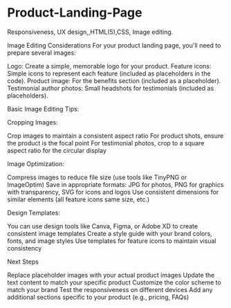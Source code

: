 # Product-Landing-Page
Responsiveness, UX design,,HTML(5),CSS, Image editing.



Image Editing Considerations
For your product landing page, you'll need to prepare several images:

Logo: Create a simple, memorable logo for your product.
Feature icons: Simple icons to represent each feature (included as placeholders in the code).
Product image: For the benefits section (included as a placeholder).
Testimonial author photos: Small headshots for testimonials (included as placeholders).

Basic Image Editing Tips:

Cropping Images:

Crop images to maintain a consistent aspect ratio
For product shots, ensure the product is the focal point
For testimonial photos, crop to a square aspect ratio for the circular display


Image Optimization:

Compress images to reduce file size (use tools like TinyPNG or ImageOptim)
Save in appropriate formats: JPG for photos, PNG for graphics with transparency, SVG for icons and logos
Use consistent dimensions for similar elements (all feature icons same size, etc.)


Design Templates:

You can use design tools like Canva, Figma, or Adobe XD to create consistent image templates
Create a style guide with your brand colors, fonts, and image styles
Use templates for feature icons to maintain visual consistency



Next Steps

Replace placeholder images with your actual product images
Update the text content to match your specific product
Customize the color scheme to match your brand
Test the responsiveness on different devices
Add any additional sections specific to your product (e.g., pricing, FAQs)
